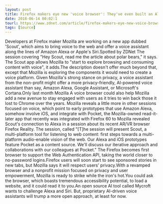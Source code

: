 ```yaml
---
layout: post
title: Firefox makers eye new 'voice browser': They've even built an Alexa prototype
date: 2018-06-14 00:02:1
tourl: https://www.zdnet.com/article/firefox-makers-eye-new-voice-browser-theyve-even-built-an-alexa-prototype/
tags: [Source]
---
```

Developers at Firefox maker Mozilla are working on a new app dubbed 'Scout', which aims to bring voice to the web and offer a voice assistant along the lines of Amazon Alexa or Apple's Siri.Spotted by ZDNet The session covering "Hey Scout, read me the article about polar bears," it says. The Scout app allows Mozilla to "start to explore browsing and consuming content with voice", it adds.The description doesn't offer much beyond that, except that Mozilla is exploring the components it would need to create a voice platform. Given Mozilla's strong stance on privacy, a voice assistant from the non-profit might offer a more privacy-friendly, AI-powered voice assistant than say, Amazon Alexa, Google Assistant, or Microsoft's Cortana.Only last month Mozilla A voice browser could also help Mozilla add a new avenue to stay engaged with users as it tries to win back those it lost to Chrome over the years. Mozilla reveals a little more in other sessions focused on voice, which point to early prototypes that use Amazon Alexa, somehow involve iOS, and integrate with Pocket, the Mozilla-owned read-it-later app that recently was integrated with Firefox 60 to Mozilla revealed Scout's connection to Alexa in a session about its recent AR/VR browser Firefox Reality. The session, called "[T]he session will present Scout, a multi-platform tool for listening to web content: first steps towards a multi-platform audio-enable vision of the web. Our Alexa and iOS prototypes feature Pocket as a content source. We'll discuss our iterative approach and collaborations with our colleagues at Pocket." The Firefox becomes first browser to support the Web Authentication API, taking the world closer to no-password logins.Firefox users will soon start to see sponsored stories in new tabs, but Mozilla says it will respect users' privacy.With a revamped browser and a nonprofit mission focused on privacy and user empowerment, Mozilla is ready to strike while the iron's hot.You could ask the browser, which boasts tremendous accessibility potential, to load a website, and it could read it to you.An open source AI tool called Mycroft wants to challenge Alexa and Siri. But, proprietary AI-driven voice assistants will trump a more open approach, at least for now.